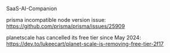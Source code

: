SaaS-AI-Companion

prisma incompatible node version issue: https://github.com/prisma/prisma/issues/25909

planetscale has cancelled its free tier since May 2024: https://dev.to/lukeecart/planet-scale-is-removing-free-tier-2f17
